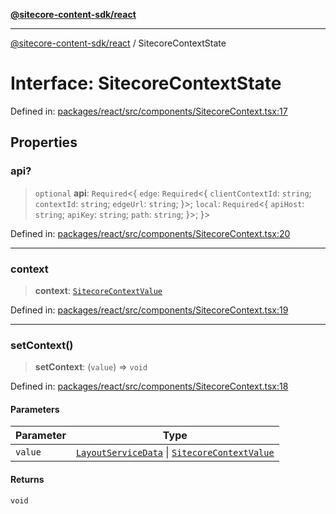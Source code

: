 [**@sitecore-content-sdk/react**](../README.md)

***

[@sitecore-content-sdk/react](../README.md) / SitecoreContextState

# Interface: SitecoreContextState

Defined in: [packages/react/src/components/SitecoreContext.tsx:17](https://github.com/Sitecore/xmc-jss-dev/blob/3977926a625263337e3b7cdaaa92a610ea43e8f1/packages/react/src/components/SitecoreContext.tsx#L17)

## Properties

### api?

> `optional` **api**: `Required`\<\{ `edge`: `Required`\<\{ `clientContextId`: `string`; `contextId`: `string`; `edgeUrl`: `string`; \}\>; `local`: `Required`\<\{ `apiHost`: `string`; `apiKey`: `string`; `path`: `string`; \}\>; \}\>

Defined in: [packages/react/src/components/SitecoreContext.tsx:20](https://github.com/Sitecore/xmc-jss-dev/blob/3977926a625263337e3b7cdaaa92a610ea43e8f1/packages/react/src/components/SitecoreContext.tsx#L20)

***

### context

> **context**: [`SitecoreContextValue`](../type-aliases/SitecoreContextValue.md)

Defined in: [packages/react/src/components/SitecoreContext.tsx:19](https://github.com/Sitecore/xmc-jss-dev/blob/3977926a625263337e3b7cdaaa92a610ea43e8f1/packages/react/src/components/SitecoreContext.tsx#L19)

***

### setContext()

> **setContext**: (`value`) => `void`

Defined in: [packages/react/src/components/SitecoreContext.tsx:18](https://github.com/Sitecore/xmc-jss-dev/blob/3977926a625263337e3b7cdaaa92a610ea43e8f1/packages/react/src/components/SitecoreContext.tsx#L18)

#### Parameters

| Parameter | Type |
| ------ | ------ |
| `value` | [`LayoutServiceData`](LayoutServiceData.md) \| [`SitecoreContextValue`](../type-aliases/SitecoreContextValue.md) |

#### Returns

`void`
